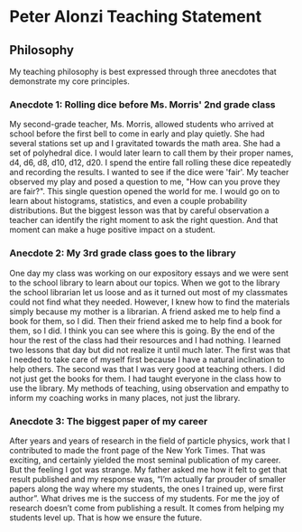 # Peter Alonzi Teaching Statement


## Philosophy
My teaching philosophy is best expressed through three anecdotes that demonstrate my core principles.

### Anecdote 1: Rolling dice before Ms. Morris' 2nd grade class
My second-grade teacher, Ms. Morris, allowed students who arrived at school before the first bell to come in early and play quietly. She had several stations set up and I gravitated towards the math area. She had a set of polyhedral dice. I would later learn to call them by their proper names, d4, d6, d8, d10, d12, d20. I spend the entire fall rolling these dice repeatedly and recording the results. I wanted to see if the dice were 'fair'. My teacher observed my play and posed a question to me, "How can you prove they are fair?". This single question opened the world for me. I would go on to learn about histograms, statistics, and even a couple probability distributions. But the biggest lesson was that by careful observation a teacher can identify the right moment to ask the right question. And that moment can make a huge positive impact on a student.

### Anecdote 2: My 3rd grade class goes to the library
One day my class was working on our expository essays and we were sent to the school library to learn about our topics. When we got to the library the school librarian let us loose and as it turned out most of my classmates could not find what they needed. However, I knew how to find the materials simply because my mother is a librarian. A friend asked me to help find a book for them, so I did. Then their friend asked me to help find a book for them, so I did. I think you can see where this is going. By the end of the hour the rest of the class had their resources and I had nothing. I learned two lessons that day but did not realize it until much later. The first was that I needed to take care of myself first because I have a natural inclination to help others. The second was that I was very good at teaching others. I did not just get the books for them. I had taught everyone in the class how to use the library. My methods of teaching, using observation and empathy to inform my coaching works in many places, not just the library.

### Anecdote 3: The biggest paper of my career
After years and years of research in the field of particle physics, work that I contributed to made the front page of the New York Times. That was exciting, and certainly yielded the most seminal publication of my career. But the feeling I got was strange. My father asked me how it felt to get that result published and my response was, “I’m actually far prouder of smaller papers along the way where my students, the ones I trained up, were first author”. What drives me is the success of my students. For me the joy of research doesn’t come from publishing a result. It comes from helping my students level up. That is how we ensure the future.

